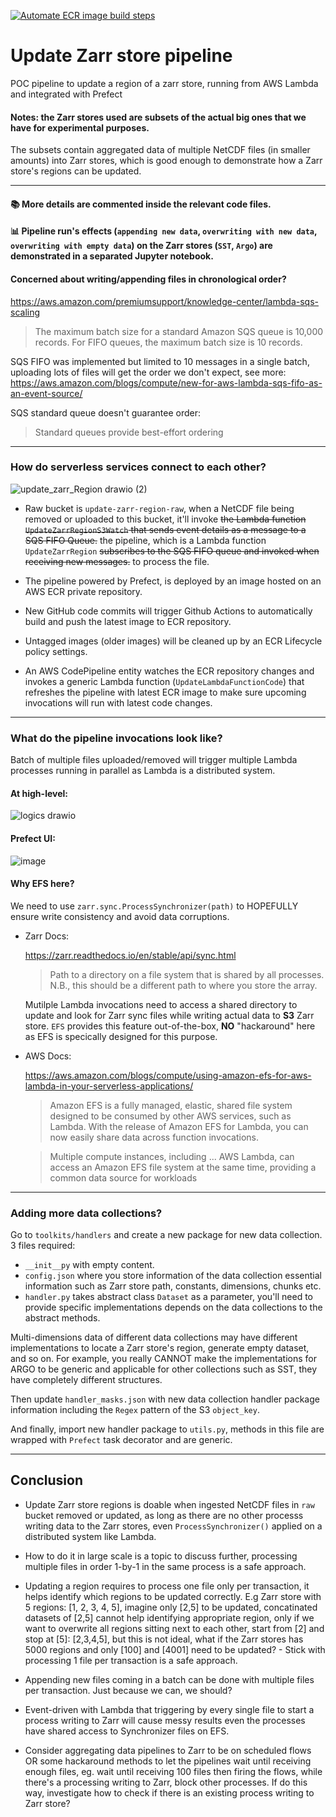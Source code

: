 [![Automate ECR image build steps](https://github.com/vietnguyengit/update_zarr_region/actions/workflows/ecr-build.yml/badge.svg)](https://github.com/vietnguyengit/update_zarr_region/actions/workflows/ecr-build.yml)

# Update Zarr store pipeline
POC pipeline to update a region of a zarr store, running from AWS Lambda and integrated with Prefect

#### Notes: the Zarr stores used are subsets of the actual big ones that we have for experimental purposes.

The subsets contain aggregated data of multiple NetCDF files (in smaller amounts) into Zarr stores, which is good enough to demonstrate how a Zarr store's regions can be updated.

---

#### :books: More details are commented inside the relevant code files.

#### :bar_chart: Pipeline run's effects (`appending new data`, `overwriting with new data`, `overwriting with empty data`) on the Zarr stores (`SST`, `Argo`) are demonstrated in a separated Jupyter notebook.

#### Concerned about writing/appending files in chronological order?

https://aws.amazon.com/premiumsupport/knowledge-center/lambda-sqs-scaling

> The maximum batch size for a standard Amazon SQS queue is 10,000 records. For FIFO queues, the maximum batch size is 10 records.

SQS FIFO was implemented but limited to 10 messages in a single batch, uploading lots of files will get the order we don't expect, see more: https://aws.amazon.com/blogs/compute/new-for-aws-lambda-sqs-fifo-as-an-event-source/

SQS standard queue doesn't guarantee order:

> Standard queues provide best-effort ordering

---

### How do serverless services connect to each other?

![update_zarr_Region drawio (2)](https://user-images.githubusercontent.com/26201635/198423280-f34d2838-f0db-4ab1-a43c-8565b6f2b96e.png)

- Raw bucket is `update-zarr-region-raw`, when a NetCDF file being removed or uploaded to this bucket, it'll invoke ~~the Lambda function `UpdateZarrRegionS3Watch` that sends event details as a message to a SQS FIFO Queue.~~ the pipeline, which is a Lambda function `UpdateZarrRegion` ~~subscribes to the SQS FIFO queue and invoked when receiving new messages.~~ to process the file.

- The pipeline powered by Prefect, is deployed by an image hosted on an AWS ECR private repository.

- New GitHub code commits will trigger Github Actions to automatically build and push the latest image to ECR repository.

- Untagged images (older images) will be cleaned up by an ECR Lifecycle policy settings.

- An AWS CodePipeline entity watches the ECR repository changes and invokes a generic Lambda function (`UpdateLambdaFunctionCode`) that refreshes the pipeline with latest ECR image to make sure upcoming invocations will run with latest code changes.

---

### What do the pipeline invocations look like?

Batch of multiple files uploaded/removed will trigger multiple Lambda processes running in parallel as Lambda is a distributed system.

#### At high-level:

![logics drawio](https://user-images.githubusercontent.com/26201635/198423340-31db0cbc-37ad-469e-9fb4-405563ddcf05.png)

#### Prefect UI:

![image](https://user-images.githubusercontent.com/26201635/198177692-c8daff39-94e3-4834-ab1f-d45f30449e19.png)

#### Why EFS here?

We need to use `zarr.sync.ProcessSynchronizer(path)` to HOPEFULLY ensure write consistency and avoid data corruptions.

* Zarr Docs:

  https://zarr.readthedocs.io/en/stable/api/sync.html

  > Path to a directory on a file system that is shared by all processes. N.B., this should be a different path to where you store the array.

  Mutilple Lambda invocations need to access a shared directory to update and look for Zarr sync files while writing actual data to **S3** Zarr store. `EFS` provides this feature out-of-the-box, **NO** "hackaround" here as EFS is specically designed for this purpose.

* AWS Docs:

  https://aws.amazon.com/blogs/compute/using-amazon-efs-for-aws-lambda-in-your-serverless-applications/

  > Amazon EFS is a fully managed, elastic, shared file system designed to be consumed by other AWS services, such as Lambda. With the release of Amazon EFS for Lambda, you can now easily share data across function invocations.

  > Multiple compute instances, including ... AWS Lambda, can access an Amazon EFS file system at the same time, providing a common data source for workloads

---

### Adding more data collections?

Go to `toolkits/handlers` and create a new package for new data collection. 3 files required:

- `__init__py` with empty content.
- `config.json` where you store information of the data collection essential information such as Zarr store path, constants, dimensions, chunks etc.
- `handler.py` takes abstract class `Dataset` as a parameter, you'll need to provide specific implementations depends on the data collections to the abstract methods.

Multi-dimensions data of different data collections may have different implementations to locate a Zarr store's region, generate empty dataset, and so on. For example, you really CANNOT make the implementations for ARGO to be generic and applicable for other collections such as SST, they have completely different structures.

Then update `handler_masks.json` with new data collection handler package information including the `Regex` pattern of the S3 `object_key`.

And finally, import new handler package to `utils.py`, methods in this file are wrapped with `Prefect` task decorator and are generic.

---

 ## Conclusion
 
- Update Zarr store regions is doable when ingested NetCDF files in `raw` bucket removed or updated, as long as there are no other processs writing data to the Zarr stores, even `ProcessSynchronizer()` applied on a distributed system like Lambda. 

- How to do it in large scale is a topic to discuss further, processing multiple files in order 1-by-1 in the same process is a safe approach.

- Updating a region requires to process one file only per transaction, it helps identify which regions to be updated correctly. E.g Zarr store with 5 regions: [1, 2, 3, 4, 5], imagine only [2,5] to be updated, concatinated datasets of [2,5] cannot help identifying appropriate region, only if we want to overwrite all regions sitting next to each other, start from [2] and stop at [5]: [2,3,4,5], but this is not ideal, what if the Zarr stores has 5000 regions and only [100] and [4001] need to be updated? - Stick with processing 1 file per transaction is a safe approach.

- Appending new files coming in a batch can be done with multiple files per transaction. Just because we can, we should?

- Event-driven with Lambda that triggering by every single file to start a process writing to Zarr will cause messy results even the processes have shared access to Synchronizer files on EFS. 

- Consider aggregating data pipelines to Zarr to be on scheduled flows OR some hackaround methods to let the pipelines wait until receiving enough files, eg. wait until receiving 100 files then firing the flows, while there's a processing writing to Zarr, block other processes. If do this way, investigate how to check if there is an existing process writing to Zarr store?
